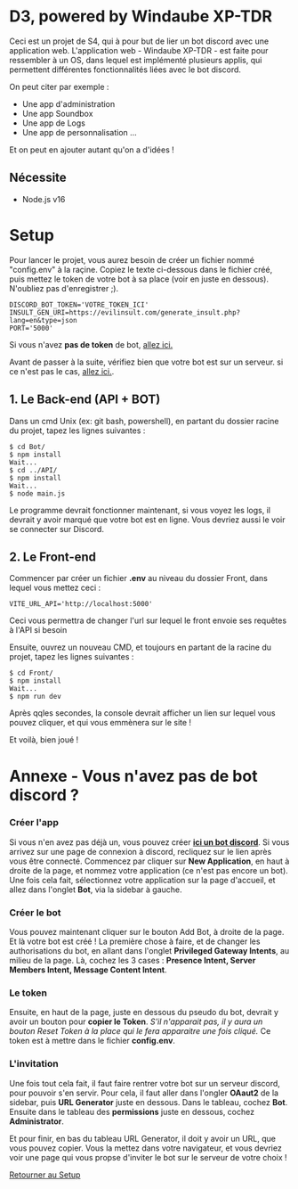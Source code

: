 # D3, powered by Windaube XP-TDR

Ceci est un projet de S4, qui à pour but de lier un bot discord avec une application web. 
L'application web - Windaube XP-TDR - est faite pour ressembler à un OS, dans lequel est implémenté plusieurs applis, qui permettent différentes fonctionnalités liées avec le bot discord. 

On peut citer par exemple : 
- Une app d'administration
- Une app Soundbox
- Une app de Logs
- Une app de personnalisation
...

Et on peut en ajouter autant qu'on a d'idées !

## Nécessite

- Node.js v16

# Setup

Pour lancer le projet, vous aurez besoin de créer un fichier nommé "config.env" à la raçine. Copiez le texte ci-dessous dans le fichier créé, puis mettez le token de votre bot à sa place (voir en juste en dessous). N'oubliez pas d'enregistrer ;).

```
DISCORD_BOT_TOKEN='VOTRE_TOKEN_ICI'
INSULT_GEN_URI=https://evilinsult.com/generate_insult.php?lang=en&type=json
PORT='5000'
```

Si vous n'avez **pas de token** de bot, [allez ici.](#annexe---vous-navez-pas-de-bot-discord)

Avant de passer à la suite, vérifiez bien que votre bot est sur un serveur. si ce n'est pas le cas, [allez ici.](#annexe---vous-navez-pas-de-bot-discord).

## 1. Le Back-end (API + BOT)

Dans un cmd Unix (ex: git bash, powershell), en partant du dossier racine du projet, tapez les lignes suivantes : 

```shell
$ cd Bot/
$ npm install
Wait...
$ cd ../API/
$ npm install
Wait...
$ node main.js
```
Le programme devrait fonctionner maintenant, si vous voyez les logs, il devrait y avoir marqué que votre bot est en ligne. Vous devriez aussi le voir se connecter sur Discord.

## 2. Le Front-end

Commencer par créer un fichier **.env** au niveau du dossier Front, dans lequel vous mettez ceci : 
```
VITE_URL_API='http://localhost:5000'
```
Ceci vous permettra de changer l'url sur lequel le front envoie ses requêtes à l'API si besoin


Ensuite, ouvrez un nouveau CMD, et toujours en partant de la racine du projet, tapez les lignes suivantes : 

```shell
$ cd Front/
$ npm install
Wait...
$ npm run dev
```

Après qqles secondes, la console devrait afficher un lien sur lequel vous pouvez cliquer, et qui vous emmènera sur le site !

Et voilà, bien joué !

# Annexe - Vous n'avez pas de bot discord ?

### Créer l'app
Si vous n'en avez pas déjà un, vous pouvez créer [**ici un bot discord**](https://discord.com/developers/applications). Si vous arrivez sur une page de connexion à discord, recliquez sur le lien après vous être connecté. Commencez par cliquer sur **New Application**, en haut à droite de la page, et nommez votre application (ce n'est pas encore un bot). Une fois cela fait, sélectionnez votre application sur la page d'accueil, et allez dans l'onglet **Bot**, via la sidebar à gauche. 

### Créer le bot
Vous pouvez maintenant cliquer sur le bouton Add Bot, à droite de la page. Et là votre bot est créé ! La première chose à faire, et de changer les authorisations du bot, en allant dans l'onglet **Privileged Gateway Intents**, au milieu de la page. Là, cochez les 3 cases : **Presence Intent, Server Members Intent, Message Content Intent**. 

### Le token
Ensuite, en haut de la page, juste en dessous du pseudo du bot, devrait y avoir un bouton pour **copier le Token**. *S'il n'apparait pas, il y aura un bouton Reset Token à la place qui le fera apparaitre une fois cliqué.* Ce token est à mettre dans le fichier **config.env**.

### L'invitation
Une fois tout cela fait, il faut faire rentrer votre bot sur un serveur discord, pour pouvoir s'en servir. Pour cela, il faut aller dans l'ongler **OAaut2** de la sidebar, puis **URL Generator** juste en dessous. Dans le tableau, cochez **Bot**. Ensuite dans le tableau des **permissions** juste en dessous, cochez **Administrator**. 

Et pour finir, en bas du tableau URL Generator, il doit y avoir un URL, que vous pouvez copier. Vous la mettez dans votre navigateur, et vous devriez voir une page qui vous propse d'inviter le bot sur le serveur de votre choix !

[Retourner au Setup](#setup)